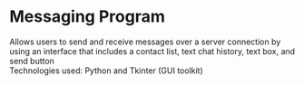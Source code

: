 # Messaging Program

Allows users to send and receive messages over a server connection by using an interface that includes a contact list, text chat history, text box, and send button</br>
Technologies used: Python and Tkinter (GUI toolkit)
